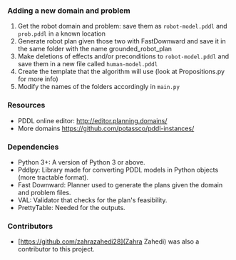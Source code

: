 ### Adding a new domain and problem
1. Get the robot domain and problem: save them as `robot-model.pddl` and `prob.pddl` in a known location
2. Generate robot plan given those two with FastDownward and save it in the same folder with the name grounded\_robot\_plan
3. Make deletions of effects and/or preconditions to `robot-model.pddl` and save them in a new file called `human-model.pddl`
4. Create the template that the algorithm will use (look at Propositions.py for more info)
5. Modify the names of the folders accordingly in `main.py`

### Resources
* PDDL online editor: http://editor.planning.domains/
* More domains https://github.com/potassco/pddl-instances/

### Dependencies
* Python 3+: A version of Python 3 or above.
* Pddlpy: Library made for converting PDDL models in Python objects (more tractable format).
* Fast Downward: Planner used to generate the plans given the domain and problem files.
* VAL: Validator that checks for the plan's feasibility.
* PrettyTable: Needed for the outputs.

### Contributors
* [https://github.com/zahrazahedi28](Zahra Zahedi) was also a contributor to this project. 
